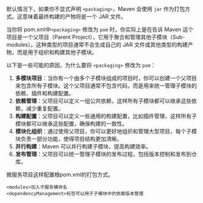 默认情况下，如果你不显式声明 `<packaging>`，Maven 会使用 `jar` 作为打包方式。这意味着最终构建的产物将是一个 JAR 文件。

当你将 pom.xml中`<packaging>` 修改为 `pom` 时，你实际上是在告诉 Maven 这个项目是一个父项目（Parent Project），它用于聚合和管理其他子模块（Sub-modules）。这种类型的项目通常不会生成自己的 JAR 文件或其他类型的构建产物，而是用于组织和构建其他子模块。

以下是一些可能的原因，为什么要将 `<packaging>` 修改为 `pom`：

1. **多模块项目**：当你有一个由多个子模块组成的项目时，你可以创建一个父项目来包含所有子模块。这个父项目通常不包含代码，而是用来统一管理子模块的依赖、插件和构建配置。
2. **依赖管理**：父项目可以定义一组公共依赖，这样所有子模块都可以继承这些依赖，减少重复配置。
3. **构建配置**：父项目可以定义一些通用的构建配置，比如插件管理，这样所有子模块都可以继承这些配置，确保构建的一致性。
4. **模块化组织**：通过使用父项目，你可以更好地组织和管理大型项目，每个子模块负责一部分功能，使得项目结构更加清晰。
5. **并行构建**：Maven 可以并行构建子模块，提高构建效率。
6. **发布管理**：父项目可以统一管理子模块的发布过程，包括版本控制和发布到仓库。


微服务项目这样配置根pom.xml的打包方式。
```
<modules>加入子服务模块名
<dependencyManagement>标签可以用于子模块中的依赖版本管理
```

